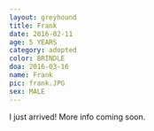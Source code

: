 ```yaml
---
layout: greyhound
title: Frank
date: 2016-02-11
age: 5 YEARS
category: adopted
color: BRINDLE
doa: 2016-03-16
name: Frank
pic: frank.JPG
sex: MALE
---
```


I just arrived! More info coming soon.
